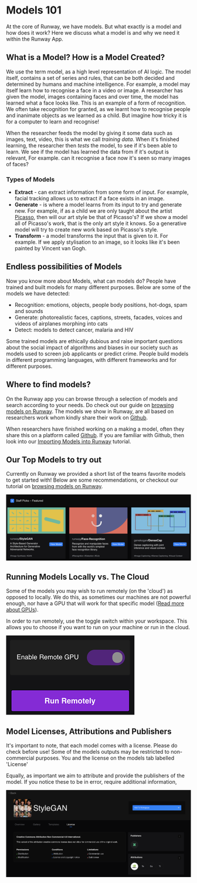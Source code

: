 # Models 101

At the core of Runway, we have models. But what exactly is a model and how does it work? Here we discuss what a model is and why we need it within the Runway App.

## What is a Model? How is a Model Created?

We use the term model, as a high level representation of AI logic.  The model itself, contains a set of series and rules, that can be both decided and determined by humans and machine intelligence. For example, a model may itself learn how to recognise a face in a video or image. A researcher has given the model, images containing faces and over time, the model has learned what a face looks like. This is an example of a form of recognition. We often take recognition for granted, as we learnt how to recognise people and inanimate objects as we learned as a child. But imagine how tricky it is for a computer to learn and recognise!

When the researcher feeds the model by giving it some data such as images, text, video, this is what we call *training data*. When it's finished learning, the researcher then *tests* the model, to see if it's been able to learn. We see if the model has learned the data from if it's output is relevant, For example. can it recognise a face now it's seen so many images of faces?

### Types of Models

- **Extract** - can extract information from some form of input. For example, facial tracking allows us to extract if a face exists in an image.
- **Generate** - is where a model learns from its input to try and generate new. For example, if as a child we are only taught about the artist [Picasso](https://www.pablopicasso.org/), then will our art style be that of Picasso's? If we show a model all of Picasso's work, that is the only art style it knows. So a generative model will try to create new work based on Picasso's style.
- **Transform** - a model transforms the input that is given to it. For example. If we apply stylisation to an image, so it looks like it's been painted by Vincent van Gogh.

## Endless possibilities of Models

Now you know more about Models, what can models do? People have trained and built models for many different purposes. Below are some of the models we have detected:

* Recognition: emotions, objects, people body positions, hot-dogs, spam and sounds
* Generate: photorealistic faces, captions, streets, facades, voices and videos of airplanes morphing into cats
* Detect: models to detect cancer, malaria and HIV

Some trained models are ethically dubious and raise important questions about the social impact of algorithms and biases in our society such as models used to screen job applicants or predict crime. People build models in different programming languages, with different frameworks and for different purposes.

## Where to find models?

On the Runway app you can browse through a selection of models and search according to your needs. Do check out our guide on [browsing models on Runway](how-to/browse-model-directory). The models we show in Runway, are all based on researchers work whom kindly share their work on [Github](https://github.com/).

When researchers have finished working on a making a model, often they share this on a platform called [Github](https://github.com/). If you are familiar with Github, then look into our [Importing Models into Runway](how-to/importing) tutorial.


## Our Top Models to try out

Currently on Runway we provided a short list of the teams favorite models to get started with! Below are some recommendations, or checkout our tutorial on [browsing models on Runway](how-to/browse-model-directory).

![Top Models](images/model_101/recommended_models.png)


## Running Models Locally vs. The Cloud

Some of the models you may wish to run remotely (on the 'cloud') as opposed to locally. We do this, as sometimes our machines are not powerful enough, nor have a GPU that will work for that specific model ([Read more about GPUs](getting-started/the-world-of-gpus)).

In order to run remotely, use the toggle switch within your workspace. This allows you to choose if you want to run on your machine or run in the cloud.

![Remote GPU](images/model_101/running_remotely.png)

## Model Licenses, Attributions and Publishers

It's important to note, that each model comes with a license. Please do check before use! Some of the models outputs may be restricted to non-commercial purposes. You and the license on the models tab labelled 'License'

Equally, as important we aim to attribute and provide the publishers of the model. If you notice these to be in error, require additional information,

![Licensing](images/model_101/licensing_attributes.png)
